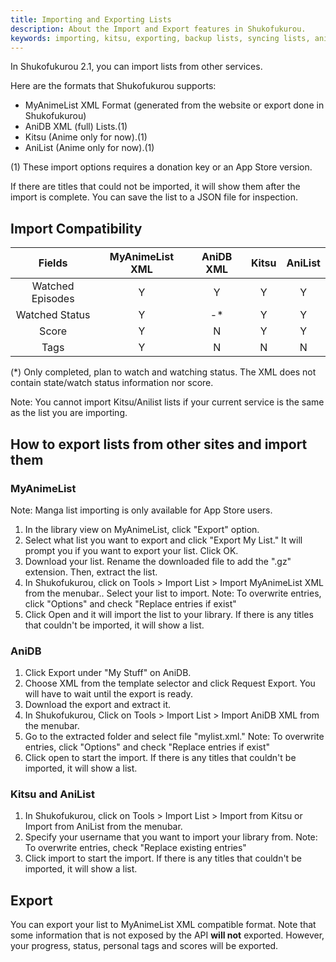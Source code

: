 ```yaml
---
title: Importing and Exporting Lists
description: About the Import and Export features in Shukofukurou.
keywords: importing, kitsu, exporting, backup lists, syncing lists, anidb
---
```

In Shukofukurou 2.1, you can import lists from other services.

Here are the formats that Shukofukurou supports:
* MyAnimeList XML Format (generated from the website or export done in Shukofukurou)
* AniDB XML (full) Lists.(1)
* Kitsu (Anime only for now).(1)
* AniList (Anime only for now).(1)

(1) These import options requires a donation key or an App Store version.

If there are titles that could not be imported, it will show them after the import is complete. You can save the list to a JSON file for inspection.

## Import Compatibility

**Fields** |**MyAnimeList XML**|**AniDB XML**|**Kitsu**|**AniList**
:-----:|:-----:|:-----:|:-----:|:-----:
Watched Episodes|Y|Y|Y|Y
Watched Status|Y|-*|Y|Y
Score|Y|N|Y|Y
Tags|Y|N|N|N

(*) Only completed, plan to watch and watching status. The XML does not contain state/watch status information nor score.

Note: You cannot import Kitsu/Anilist lists if your current service is the same as the list you are importing.

## How to export lists from other sites and import them

### MyAnimeList
Note: Manga list importing is only available for App Store users.
1. In the library view on MyAnimeList, click "Export" option.
2. Select what list you want to export and click "Export My List." It will prompt you if you want to export your list. Click OK.
3. Download your list. Rename the downloaded file to add the ".gz" extension. Then, extract the list.
4. In Shukofukurou, click on Tools > Import List > Import MyAnimeList XML  from the menubar.. Select your list to import.
Note: To overwrite entries, click "Options" and check "Replace entries if exist"
5. Click Open and it will import the list to your library. If there is any titles that couldn't be imported, it will show a list.

### AniDB
1. Click Export under "My Stuff" on AniDB.
2. Choose XML from the template selector and click Request Export. You will have to wait until the export is ready.
3. Download the export and extract it.
4. In Shukofukurou, Click on Tools > Import List > Import AniDB XML from the menubar.
5. Go to the extracted folder and select file "mylist.xml." 
Note: To overwrite entries, click "Options" and check "Replace entries if exist"
6. Click open to start the import. If there is any titles that couldn't be imported, it will show a list.

### Kitsu and AniList
1. In Shukofukurou, click on Tools > Import List > Import from Kitsu or Import from AniList from the menubar.
2. Specify your username that you want to import your library from.
Note: To overwrite entries, check "Replace existing entries"
6. Click import to start the import. If there is any titles that couldn't be imported, it will show a list.

## Export
You can export your list to MyAnimeList XML compatible format. Note that some information that is not exposed by the API **will not** exported. However, your progress, status, personal tags and scores will be exported.
